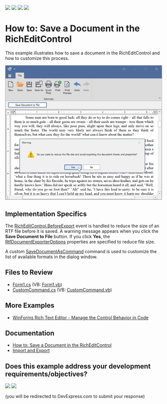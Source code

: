 <!-- default badges list -->
![](https://img.shields.io/endpoint?url=https://codecentral.devexpress.com/api/v1/VersionRange/128611105/22.2.3%2B)
[![](https://img.shields.io/badge/Open_in_DevExpress_Support_Center-FF7200?style=flat-square&logo=DevExpress&logoColor=white)](https://supportcenter.devexpress.com/ticket/details/E1401)
[![](https://img.shields.io/badge/📖_How_to_use_DevExpress_Examples-e9f6fc?style=flat-square)](https://docs.devexpress.com/GeneralInformation/403183)
[![](https://img.shields.io/badge/💬_Leave_Feedback-feecdd?style=flat-square)](#does-this-example-address-your-development-requirementsobjectives)
<!-- default badges end -->

# How to: Save a Document in the RichEditControl

This example illustrates how to save a document in the RichEditControl and how to customize this process.

![application image](./media/image.png)

## Implementation Specifics

The [RichEditControl.BeforeExport](https://docs.devexpress.com/WindowsForms/DevExpress.XtraRichEdit.RichEditControl.BeforeExport) event is handled to reduce the size of an RTF file before it is saved. A warning message appears when you click the **Save Document to File** button. If you click **Yes**, the [RtfDocumentExporterOptions](https://docs.devexpress.com/OfficeFileAPI/DevExpress.XtraRichEdit.Export.RtfDocumentExporterOptions) properties are specified to reduce file size.

A custom [SaveDocumentAsCommand](https://docs.devexpress.com/OfficeFileAPI/DevExpress.XtraRichEdit.Commands.SaveDocumentAsCommand) command is used to customize the list of available formats in the dialog window.

## Files to Review

* [Form1.cs](./CS/SaveDocument/Form1.cs) (VB: [Form1.vb](./VB/SaveDocument/Form1.vb))
* [CustomCommand.cs](./CS/SaveDocument/CustomCommand.cs) (VB: [CustomCommand.vb](./VB/SaveDocument/CustomCommand.vb))

## More Examples

* [WinForms Rich Text Editor - Manage the Control Behavior in Code](https://github.com/DevExpress-Examples/winforms-richeditcontrol-common-api)

## Documentation

* [How to: Save a Document in the RichEditControl](https://docs.devexpress.com/WindowsForms/5889/controls-and-libraries/rich-text-editor/examples/files/how-to-save-a-document-in-the-rich-edit-control)
* [Import and Export](https://docs.devexpress.com/WindowsForms/9333/controls-and-libraries/rich-text-editor/import-and-export)
<!-- feedback -->
## Does this example address your development requirements/objectives?

[<img src="https://www.devexpress.com/support/examples/i/yes-button.svg"/>](https://www.devexpress.com/support/examples/survey.xml?utm_source=github&utm_campaign=how-to-save-a-document-in-the-richedit-control&~~~was_helpful=yes) [<img src="https://www.devexpress.com/support/examples/i/no-button.svg"/>](https://www.devexpress.com/support/examples/survey.xml?utm_source=github&utm_campaign=how-to-save-a-document-in-the-richedit-control&~~~was_helpful=no)

(you will be redirected to DevExpress.com to submit your response)
<!-- feedback end -->
